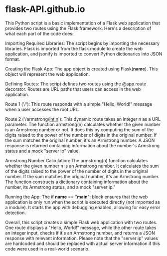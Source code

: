 # flask-API.github.io
This Python script is a basic implementation of a Flask web application that provides two routes using the Flask framework. Here's a description of what each part of the code does:

Importing Required Libraries:
The script begins by importing the necessary libraries. Flask is imported from the flask module to create the web application, and jsonify is imported to convert Python dictionaries into JSON format.

Creating the Flask App:
The app object is created using Flask(__name__). This object will represent the web application.

Defining Routes:
The script defines two routes using the @app.route decorator. Routes are URL paths that users can access in the web application.

Route 1 ('/'): This route responds with a simple "Hello, World!" message when a user accesses the root URL.

Route 2 ('/armstrong/<int:n>'): This dynamic route takes an integer n as a URL parameter. The function armstrong(n) calculates whether the given number is an Armstrong number or not. It does this by computing the sum of the digits raised to the power of the number of digits in the original number. If the sum matches the original number, it's an Armstrong number. A JSON response is returned containing information about the number's Armstrong status and a mock "server ip" value.

Armstrong Number Calculation:
The armstrong(n) function calculates whether the given number n is an Armstrong number. It calculates the sum of the digits raised to the power of the number of digits in the original number. If the sum matches the original number, it's an Armstrong number. The function constructs a dictionary containing information about the number, its Armstrong status, and a mock "server ip."

Running the App:
The if __name__ == "__main__": block ensures that the web application is only run when the script is executed directly (not imported as a module). It starts the app with debugging enabled, allowing for easy error detection.

Overall, this script creates a simple Flask web application with two routes. One route displays a "Hello, World!" message, while the other route takes an integer input, checks if it's an Armstrong number, and returns a JSON response with relevant information. Please note that the "server ip" values are hardcoded and should be replaced with actual server information if this code were used in a real-world scenario.
